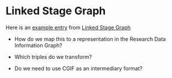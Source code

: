 # Linked Stage Graph

Here is an [example entry](https://slod.fiz-karlsruhe.de/labw-2-2599049.html) from [Linked Stage Graph](https://slod.fiz-karlsruhe.de/)

- How do we map this to a representation in the Research Data Information Graph?

- Which triples do we transform?

- Do we need to use CGIF as an intermediary format?
